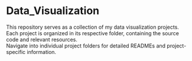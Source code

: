 # Data_Visualization

This repository serves as a collection of my data visualization projects. <br> 
Each project is organized in its respective folder, containing the source code and relevant resources.<br>
Navigate into individual project folders for detailed READMEs and project-specific information.

